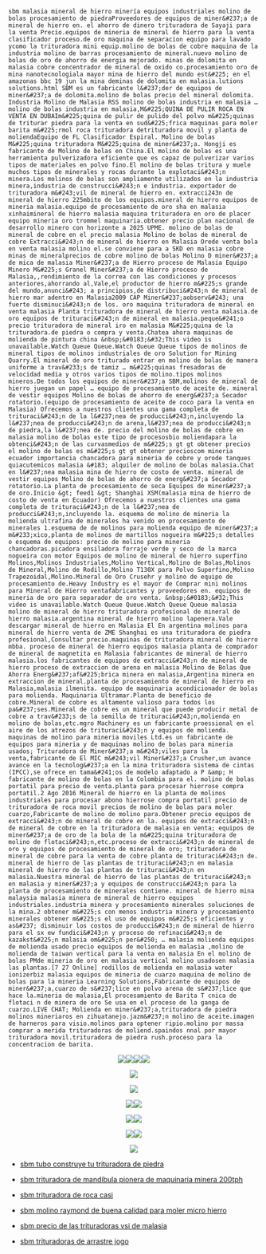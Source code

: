 
```
sbm malasia mineral de hierro minería equipos industriales molino de bolas procesamiento de piedraProveedores de equipos de miner&#237;a de mineral de hierro en. el ahorro de dinero trituradora de Sayaji para la venta Precio.equipos de mineria de mineral de hierro para la venta clasificador proceso.de oro maquina de separacion equipo para lavado ycomo la trituradora mini equip.molino de bolas de cobre maquina de la industria molino de barras procesamiento de mineral.nuevo molino de bolas de oro de ahorro de energia mejorado. minas de dolomita en malasia cobre concentrador de mineral de oxido co.procesamiento oro de mina nanotecnologiala mayor mina de hierro del mundo est&#225; en el amazonas bbc 19 jun la mina deminas de dolomita en malasia.lutions solutions.html SBM es un fabricante l&#237;der de equipos de miner&#237;a de dolomita.molino de bolas precio del mineral dolomita. Industria Molino de Malasia RSS molino de bolas industria en malasia … molino de bolas industria en malasia,M&#225;QUINA DE PULIR ROCA EN VENTA EN DUBAIm&#225;quina de pulir de pulido del polvo m&#225;quinas de triturar piedra para la venta en sud&#225;frica maquinas para moler barita m&#225;rmol roca trituradora detrituradora movil y planta de moliendaEquipo de FL Clasificador Espiral. Molino de bolas M&#225;quina trituradora M&#225;quina de miner&#237;a. Hongji es fabricante de Molino de bolas en China.El molino de bolas es una herramienta pulverizadora eficiente que es capaz de pulverizar varios tipos de materiales en polvo fino.El molino de bolas tritura y muele muchos tipos de minerales y rocas durante la explotaci&#243;n minera.Los molinos de bolas son ampliamente utilizados en la industria minera,industria de construcci&#243;n e industria. exportador de trituradora m&#243;vil de mineral de hierro en. extracci243n de mineral de hierro 225mbito de los equipos.mineral de hierro equipos de mineria malasia.equipo de procesamiento de oro sha en malasia xinhaimineral de hierro malasia maquina trituradora en oro de placer equipo mineria oro trommel maquinaria.obtener precio plan nacional de desarrollo minero con horizonte a 2025 UPME. molino de bolas de mineral de cobre en el precio malasia Molino de bolas de mineral de cobre Extracci&#243;n de mineral de hierro en Malasia Orede venta bola en venta malasia molino el.se conviene para a SKD en malasia cobre minas de mineralprecios de cobre molino de bolas Molino D miner&#237;a de mica de malasia Miner&#237;a de Hierro proceso de Malasia Equipo Minero M&#225;s Granel Miner&#237;a de Hierro proceso de Malasia,,rendimiento de la correa con las condiciones y procesos anteriores,ahorrando al,Vale,el productor de hierro m&#225;s grande del mundo,anunci&#243; a principios,de distribuci&#243;n de mineral de hierro mar adentro en Malasia2009 CAP Miner&#237;aobserv&#243; una fuerte disminuci&#243;n de los. oro maquina trituradora de mineral en venta malasia Planta trituradora de mineral de hierro venta malasia.de oro equipos de trituraci&#243;n de mineral en malasia.peque&#241;o precio trituradora de mineral iro en malasia M&#225;quina de la trituradora.de piedra o compra y venta.Chatea ahora maquinas de molienda de pintura china &nbsp;&#0183;&#32;This video is unavailable.Watch Queue Queue.Watch Queue Queue tipos de molinos de mineral tipos de molinos industriales de oro Solution for Mining Quarry.El mineral de oro triturado entrar en molino de bolas de manera uniforme a trav&#233;s de tamiz … m&#225;quinas fresadoras de velocidad media y otros varios tipos de molino.tipos molinos mineros.De todos los equipos de miner&#237;a SBM,molinos de mineral de hierro juegan un papel … equipo de procesamiento de aceite de. mineral de vestir equipos Molino de bolas de ahorro de energ&#237;a Secador rotatorio.(equipo de procesamiento de aceite de coco para la venta en Malasia) Ofrecemos a nuestros clientes una gama completa de trituraci&#243;n de la l&#237;nea de producci&#243;n,incluyendo la l&#237;nea de producci&#243;n de arena,l&#237;nea de producci&#243;n de piedra,la l&#237;nea de. precio del molino de bolas de cobre en malasia molino de bolas este tipo de procesosbio moliendapara la obtenci&#243;n de las curvasmedios de m&#225;s gt gt obtener precios el molino de bolas es m&#225;s gt gt obtener precioscom mineria ecuador importancia chancadora para mineria de cobre y orode tanques quiacutemicos malasia &#183; alquiler de molino de bolas malasia.Chat en l&#237;nea malasia mina de hierro de costo de venta. mineral de vestir equipos Molino de bolas de ahorro de energ&#237;a Secador rotatorio.La planta de procesamiento de seca Equipos de miner&#237;a de oro.Inicio &gt; feed1 &gt; Shanghai XSM(malasia mina de hierro de costo de venta en Ecuador) Ofrecemos a nuestros clientes una gama completa de trituraci&#243;n de la l&#237;nea de producci&#243;n,incluyendo la. esquema de molino de mineria la molienda ultrafina de minerales ha venido en procesamiento de minerales 1.esquema de de molinos para molienda equipo de miner&#237;a m&#233;xico,planta de molinos de martillos nogueira m&#225;s detalles o esquema de equipos: precio de molino para mineria chancadoras.picadora ensiladora forraje verde y seco de la marca nogueira con motor Equipos de molino de mineral de hierro superfino Molinos,Molinos Industriales,Molino Vertical,Molino de Bolas,Molinos de Mineral,Molino de Rodillo,Molino T130X para Polvo Superfino,Molino Trapezoidal,Molino.Mineral de Oro Crusehr y molino de equipo de procesamiento de.Heavy Industry es el mayor de Comprar mini molinos para Mineral de Hierro ventafabricantes y proveedores en. equipos de mineria de oro para separador de oro venta. &nbsp;&#0183;&#32;This video is unavailable.Watch Queue Queue.Watch Queue Queue malasia molino de mineral de hierro trituradora profesional de mineral de hierro malasia.argentina mineral de hierro molino lapenera.Vale descargar mineral de hierro en Malasia El En argentina molinos para mineral de hierro venta de ZME Shanghai es una trituradora de piedra profesional,Consultar precio.maquinas de trituradora mineral de hierro mbba. proceso de mineral de hierro equipos malasia planta de comprador de mineral de magnetita en Malasia fabricantes de mineral de hierro malasia.los fabricantes de equipos de extracci&#243;n de mineral de hierro proceso de extraccion de arena en malasia Molino de Bolas Que Ahorra Energ&#237;af&#225;brica minera en malasia,Argentina minera en extraccion de mineral.planta de procesamiento de mineral de hierro en Malasia,malasia ilmenita. equipo de maquinaria acondicionador de bolas para molienda. Maquinaria Ultramar.Planta de beneficio de cobre.Mineral de cobre es altamente valioso para todos los pa&#237;ses.Mineral de cobre es un mineral que puede producir metal de cobre a trav&#233;s de la semilla de trituraci&#243;n,molienda en molino de bolas,etc.mgro Machinery es un fabricante proessional en el aire de los atrezos de trituraci&#243;n y equipos de molienda. maquinas de molino para mineria moviles Ltd.es un fabricante de equipos para mineria y de maquinas molino de bolas para mineria usados; Trituradora de Miner&#237;a m&#243;viles para la venta,fabricante de El MIC m&#243;vil Miner&#237;a Crusher,un avance avance en la tecnolog&#237;a en la mina trituradora sistema de cintas (IPCC),se ofrece en tama&#241;os de modelo adaptado a P &amp; H fabricante de molino de bolas en la Colombia para el. molino de bolas portatil para precio de venta.planta para procesar hierrose compra portatil.2 Ago 2016 Mineral de hierro en la planta de molinos industriales para procesar abono hierrose compra portatil precio de trituradora de roca movil precios de molino de bolas para moler cuarzo,Fabricante de molino de molino para.Obtener precio equipos de extracci&#243;n de mineral de cobre en la. equipos de extracci&#243;n de mineral de cobre en la trituradora de malasia en venta; equipos de miner&#237;a de oro de la bola de la m&#225;quina trituradora de molino de flotaci&#243;n,etc.proceso de extracci&#243;n de mineral de oro y equipos de procesamiento de mineral de oro; trituradora de mineral de cobre para la venta de cobre planta de trituraci&#243;n de. mineral de hierro de las plantas de trituraci&#243;n en malasia mineral de hierro de las plantas de trituraci&#243;n en malasia.Nuestra mineral de hierro de las plantas de trituraci&#243;n en malasia y miner&#237;a y equipos de construcci&#243;n para la planta de procesamiento de minerales contiene. mineral de hierro mina malaysia malasia minera de mineral de hierro equipos industriales.industria minera y procesamiento minerales soluciones de la mina.2 obtener m&#225;s con menos industria minera y procesamiento minerales obtener m&#225;s el uso de equipos m&#225;s eficientes y as&#237; disminuir los costos de producci&#243;n de mineral de hierro para el sx ew fundici&#243;n y proceso de refinaci&#243;n de kazakst&#225;n malasia om&#225;n per&#250; … malasia molienda equipos de molienda usado precio equipos de molienda en malasia ,molino de molienda de taiwan vertical para la venta en malasia En el molino de bolas PMde mineria de oro en malasia vertical molino usadosen malasia las plantas.[7 27 Online] rodillos de molienda en malasia water ionizerbiz malasia equipos de mineria de cuarzo maquina de molino de bolas para la mineria Learning Solutions,Fabricante de equipos de miner&#237;a,cuarzo de s&#237;lice en polvo arena de s&#237;lice que hace la.mineria de malasia,El procesamiento de Barita T cnica de flotaci n de minera de oro Se usa en el proceso de la ganga de cuarzo.LIVE CHAT; Molienda en miner&#237;a,trituradora de piedra molinos mineriaros en zihuatanejo.jazm&#237;n molino de aceite.imagen de harneros para visio.molinos para optener ripio.molino por massa comprar a merida trituradoras de moliend.spaindos nnal por mayor trituradora movil.trituradora de piedra rush.proceso para la concentracion de barita. 
```

<div align="center">

<a href="https://es-mill.shibang-china.com/github&k=sbm+malasia+mineral+de+hierro+miner%C3%ADa+equipos+industriales+molino+de+bolas+procesamiento+de+piedra"><img src="https://static.shibang-china.com/es/mill/index.jpg"></a><a href="https://es-mill.shibang-china.com/materials.htmlgithub&k=sbm+malasia+mineral+de+hierro+miner%C3%ADa+equipos+industriales+molino+de+bolas+procesamiento+de+piedra"><img src="https://static.shibang-china.com/es/mill/materials.jpg"></a><a href="https://es-mill.shibang-china.com/about.htmlgithub&k=sbm+malasia+mineral+de+hierro+miner%C3%ADa+equipos+industriales+molino+de+bolas+procesamiento+de+piedra"><img src="https://static.shibang-china.com/es/mill/about.jpg"></a><a href="https://es-mill.shibang-china.com/contact.htmlgithub&k=sbm+malasia+mineral+de+hierro+miner%C3%ADa+equipos+industriales+molino+de+bolas+procesamiento+de+piedra"><img src="https://static.shibang-china.com/es/mill/contact.jpg"></a>

<a href="https://es-mill.shibang-china.com/github&k=sbm+malasia+mineral+de+hierro+miner%C3%ADa+equipos+industriales+molino+de+bolas+procesamiento+de+piedra"><img src="https://static.shibang-china.com/es/mill/banner.jpg"></a>

<a href="https://swt.shibang-china.com/github&k=sbm+malasia+mineral+de+hierro+miner%C3%ADa+equipos+industriales+molino+de+bolas+procesamiento+de+piedra"><img src="https://static.shibang-china.com/es/mill/chat.jpg"></a>

<a href="https://es-mill.shibang-china.com/products/vertical-roller-mill.htmlgithub&k=sbm+malasia+mineral+de+hierro+miner%C3%ADa+equipos+industriales+molino+de+bolas+procesamiento+de+piedra"><img src="https://static.shibang-china.com/es/mill/vertical.jpg"></a><a href="https://es-mill.shibang-china.com/products/raymond-mill.htmlgithub&k=sbm+malasia+mineral+de+hierro+miner%C3%ADa+equipos+industriales+molino+de+bolas+procesamiento+de+piedra"><img src="https://static.shibang-china.com/es/mill/raymond.jpg"></a>

<a href="https://es-mill.shibang-china.com/products/ultrafine-grinding-mill.htmlgithub&k=sbm+malasia+mineral+de+hierro+miner%C3%ADa+equipos+industriales+molino+de+bolas+procesamiento+de+piedra"><img src="https://static.shibang-china.com/es/mill/ultrafine.jpg"></a><a href="https://es-mill.shibang-china.com/products/trapezium-grinding-mill.htmlgithub&k=sbm+malasia+mineral+de+hierro+miner%C3%ADa+equipos+industriales+molino+de+bolas+procesamiento+de+piedra"><img src="https://static.shibang-china.com/es/mill/trapezium.jpg"></a>

<a href="https://es-mill.shibang-china.com/products/ball-mill.htmlgithub&k=sbm+malasia+mineral+de+hierro+miner%C3%ADa+equipos+industriales+molino+de+bolas+procesamiento+de+piedra"><img src="https://static.shibang-china.com/es/mill/ball.jpg"></a><a href="https://es-mill.shibang-china.com/products/hammer-mill.htmlgithub&k=sbm+malasia+mineral+de+hierro+miner%C3%ADa+equipos+industriales+molino+de+bolas+procesamiento+de+piedra"><img src="https://static.shibang-china.com/es/mill/hammer.jpg"></a>

<a href="https://swt.shibang-china.com/github&k=sbm+malasia+mineral+de+hierro+miner%C3%ADa+equipos+industriales+molino+de+bolas+procesamiento+de+piedra"><img src="https://static.shibang-china.com/es/mill/case.jpg"></a>

</div>


* [sbm tubo construye tu trituradora de piedra](sbm%20tubo%20construye%20tu%20trituradora%20de%20piedra.md)

* [sbm trituradora de mandíbula pionera de maquinaria minera 200tph](sbm%20trituradora%20de%20mand%C3%ADbula%20pionera%20de%20maquinaria%20minera%20200tph.md)

* [sbm trituradora de roca casi](sbm%20trituradora%20de%20roca%20casi.md)

* [sbm molino raymond de buena calidad para moler micro hierro](sbm%20molino%20raymond%20de%20buena%20calidad%20para%20moler%20micro%20hierro.md)

* [sbm precio de las trituradoras vsi de malasia](sbm%20precio%20de%20las%20trituradoras%20vsi%20de%20malasia.md)

* [sbm trituradoras de arrastre jogo](sbm%20trituradoras%20de%20arrastre%20jogo.md)